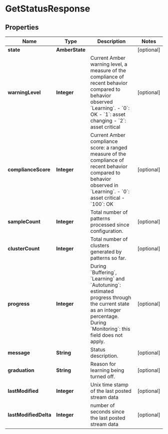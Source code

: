 

# GetStatusResponse


## Properties

| Name | Type | Description | Notes |
|------------ | ------------- | ------------- | -------------|
|**state** | **AmberState** |  |  [optional] |
|**warningLevel** | **Integer** | Current Amber warning level, a measure of the compliance of recent behavior compared to behavior observed &#x60;Learning&#x60;.  - &#x60;0&#x60;: OK - &#x60;1&#x60;: asset changing - &#x60;2&#x60;: asset critical |  [optional] |
|**complianceScore** | **Integer** | Current Amber compliance score: a ranged measure of the compliance of recent behavior compared to behavior observed in &#x60;Learning&#x60;. - &#x60;0&#x60;: asset critical - &#x60;100&#x60;: OK |  [optional] |
|**sampleCount** | **Integer** | Total number of patterns processed since configuration. |  [optional] |
|**clusterCount** | **Integer** | Total number of clusters generated by patterns so far. |  [optional] |
|**progress** | **Integer** | During &#x60;Buffering&#x60;, &#x60;Learning&#x60; and &#x60;Autotuning&#x60;: estimated progress through the current state as an integer percentage.  During &#x60;Monitoring&#x60;: this field does not apply. |  [optional] |
|**message** | **String** | Status description. |  [optional] |
|**graduation** | **String** | Reason for learning being turned off. |  [optional] |
|**lastModified** | **Integer** | Unix time stamp of the last posted stream data |  [optional] |
|**lastModifiedDelta** | **Integer** | number of seconds since the last posted stream data |  [optional] |



